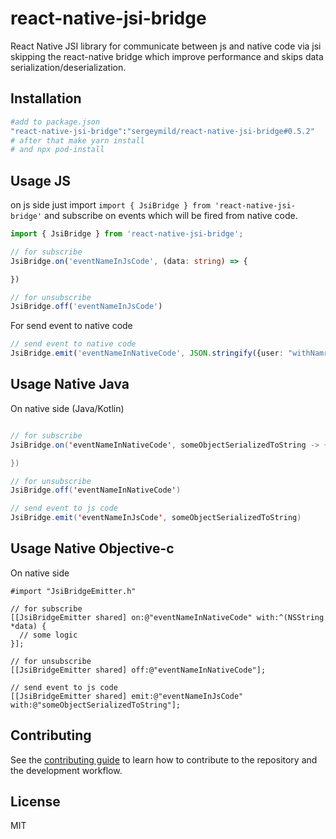 # react-native-jsi-bridge

React Native JSI library for communicate between js and native code via jsi skipping the react-native bridge which improve performance and skips data serialization/deserialization.

## Installation

```sh
#add to package.json
"react-native-jsi-bridge":"sergeymild/react-native-jsi-bridge#0.5.2"
# after that make yarn install
# and npx pod-install
```

## Usage JS

on js side just import `import { JsiBridge } from 'react-native-jsi-bridge'`
and subscribe on events which will be fired from native code.
```typescript
import { JsiBridge } from 'react-native-jsi-bridge';

// for subscribe
JsiBridge.on('eventNameInJsCode', (data: string) => {

})

// for unsubscribe
JsiBridge.off('eventNameInJsCode')
```

For send event to native code
```typescript
// send event to native code
JsiBridge.emit('eventNameInNativeCode', JSON.stringify({user: "withNamr"}))
```

## Usage Native Java

On native side (Java/Kotlin)
```java

// for subscribe
JsiBridge.on('eventNameInNativeCode', someObjectSerializedToString -> {

})

// for unsubscribe
JsiBridge.off('eventNameInNativeCode')

// send event to js code
JsiBridge.emit('eventNameInJsCode', someObjectSerializedToString)
```

## Usage Native Objective-c

On native side
```
#import "JsiBridgeEmitter.h"

// for subscribe
[[JsiBridgeEmitter shared] on:@"eventNameInNativeCode" with:^(NSString *data) {
  // some logic
}];

// for unsubscribe
[[JsiBridgeEmitter shared] off:@"eventNameInNativeCode"];

// send event to js code
[[JsiBridgeEmitter shared] emit:@"eventNameInJsCode" with:@"someObjectSerializedToString"];
```

## Contributing

See the [contributing guide](CONTRIBUTING.md) to learn how to contribute to the repository and the development workflow.

## License

MIT
